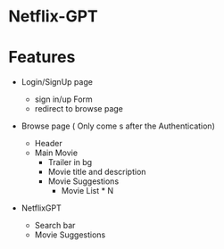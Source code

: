 # Netflix-GPT

# Features

- Login/SignUp page

  - sign in/up Form
  - redirect to browse page

- Browse page ( Only come s after the Authentication)
  - Header
  - Main Movie
    - Trailer in bg
    - Movie title and description
    - Movie Suggestions
      - Movie List \* N
- NetflixGPT
  - Search bar
  - Movie Suggestions
